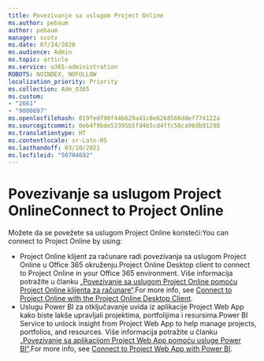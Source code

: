 ```yaml
---
title: Povezivanje sa uslugom Project Online
ms.author: pebaum
author: pebaum
manager: scotv
ms.date: 07/24/2020
ms.audience: Admin
ms.topic: article
ms.service: o365-administration
ROBOTS: NOINDEX, NOFOLLOW
localization_priority: Priority
ms.collection: Adm_O365
ms.custom:
- "2661"
- "9000697"
ms.openlocfilehash: 019fedf90f44b629a41c8e6268566ddef774122a
ms.sourcegitcommit: 0eb4f9bde53395b5fd4b5cd4ffc56ca96db91298
ms.translationtype: HT
ms.contentlocale: sr-Latn-RS
ms.lasthandoff: 03/10/2021
ms.locfileid: "50704692"
---
```

# <a name="connect-to-project-online"></a><span data-ttu-id="17e0f-102">Povezivanje sa uslugom Project Online</span><span class="sxs-lookup"><span data-stu-id="17e0f-102">Connect to Project Online</span></span>

<span data-ttu-id="17e0f-103">Možete da se povežete sa uslugom Project Online koristeći:</span><span class="sxs-lookup"><span data-stu-id="17e0f-103">You can connect to Project Online by using:</span></span>

- <span data-ttu-id="17e0f-104">Project Online klijent za računare radi povezivanja sa uslugom Project Online u Office 365 okruženju.</span><span class="sxs-lookup"><span data-stu-id="17e0f-104">Project Online Desktop client to connect to Project Online in your Office 365 environment.</span></span> <span data-ttu-id="17e0f-105">Više informacija potražite u članku [„Povezivanje sa uslugom Project Online pomoću Project Online klijenta za računare“](https://docs.microsoft.com/projectonline/connect-to-project-online-with-the-project-online-desktop-client).</span><span class="sxs-lookup"><span data-stu-id="17e0f-105">For more info, see [Connect to Project Online with the Project Online Desktop Client](https://docs.microsoft.com/projectonline/connect-to-project-online-with-the-project-online-desktop-client).</span></span>  
- <span data-ttu-id="17e0f-106">Uslugu Power BI za otključavanje uvida iz aplikacije Project Web App kako biste lakše upravljali projektima, portfolijima i resursima.</span><span class="sxs-lookup"><span data-stu-id="17e0f-106">Power BI Service to unlock insight from Project Web App to help manage projects, portfolios, and resources.</span></span> <span data-ttu-id="17e0f-107">Više informacija potražite u članku [„Povezivanje sa aplikacijom Project Web App pomoću usluge Power BI“](https://docs.microsoft.com/power-bi/connect-data/service-connect-to-project-online).</span><span class="sxs-lookup"><span data-stu-id="17e0f-107">For more info, see [Connect to Project Web App with Power BI](https://docs.microsoft.com/power-bi/connect-data/service-connect-to-project-online).</span></span>  